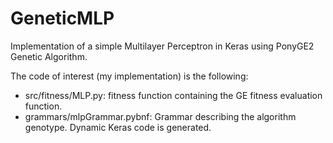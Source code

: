 # GeneticMLP
Implementation of a simple Multilayer Perceptron in Keras using PonyGE2 Genetic Algorithm.

The code of interest (my implementation) is the following:

* src/fitness/MLP.py: fitness function containing the GE fitness evaluation function.
* grammars/mlpGrammar.pybnf: Grammar describing the algorithm genotype. Dynamic Keras code is generated.
